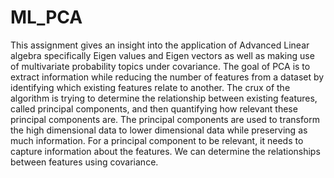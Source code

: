 # ML_PCA
This assignment gives an insight into the application of Advanced Linear algebra specifically Eigen values and Eigen vectors as well as making use of multivariate probability topics under covariance.
The goal of PCA is to extract information while reducing the number of features
from a dataset by identifying which existing features relate to another. The crux of the algorithm is trying to determine the relationship between existing features, called principal components, and then quantifying how relevant these principal components are. The principal components are used to transform the high dimensional data to lower dimensional data while preserving as much information. For a principal component to be relevant, it needs to capture information about the features. We can determine the relationships between features using covariance.
